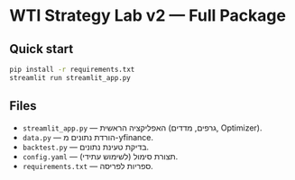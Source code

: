 
# WTI Strategy Lab v2 — Full Package

## Quick start
```bash
pip install -r requirements.txt
streamlit run streamlit_app.py
```

## Files
- `streamlit_app.py` — האפליקציה הראשית (גרפים, מדדים, Optimizer).
- `data.py` — הורדת נתונים מ-yfinance.
- `backtest.py` — בדיקת טעינת נתונים. 
- `config.yaml` — תצורת סימול (לשימוש עתידי).
- `requirements.txt` — ספריות לפריסה.

